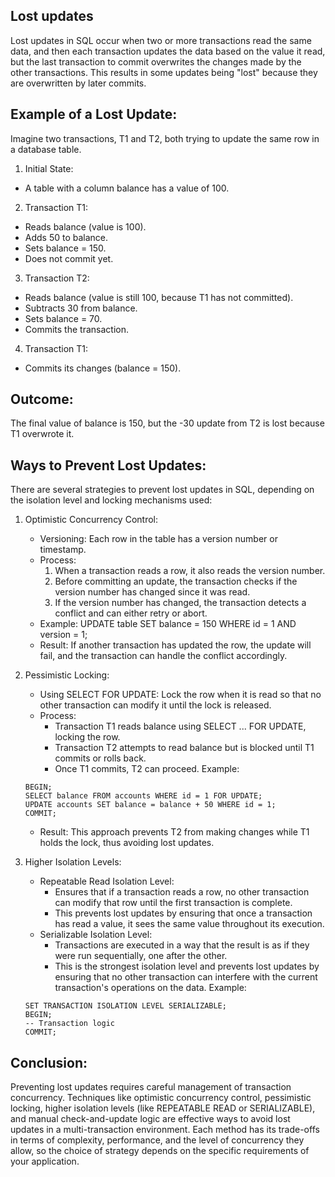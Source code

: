 ## Lost updates 
Lost updates in SQL occur when two or more transactions read the same data, and then each transaction updates the data based 
on the value it read, but the last transaction to commit overwrites the changes made by the other transactions. This results 
in some updates being "lost" because they are overwritten by later commits.

## Example of a Lost Update:
Imagine two transactions, T1 and T2, both trying to update the same row in a database table.

1. Initial State:

- A table with a column balance has a value of 100.

2. Transaction T1:

- Reads balance (value is 100).
- Adds 50 to balance.
- Sets balance = 150.
- Does not commit yet.

3. Transaction T2:

- Reads balance (value is still 100, because T1 has not committed).
- Subtracts 30 from balance.
- Sets balance = 70.
- Commits the transaction.

4. Transaction T1:

- Commits its changes (balance = 150).

## Outcome:
The final value of balance is 150, but the -30 update from T2 is lost because T1 overwrote it.

## Ways to Prevent Lost Updates:
There are several strategies to prevent lost updates in SQL, depending on the isolation level and locking mechanisms used:

1. Optimistic Concurrency Control:
   - Versioning: Each row in the table has a version number or timestamp.
   - Process:
     1. When a transaction reads a row, it also reads the version number.
     2. Before committing an update, the transaction checks if the version number has changed since it was read.
     3. If the version number has changed, the transaction detects a conflict and can either retry or abort.
   - Example: UPDATE table SET balance = 150 WHERE id = 1 AND version = 1;
   - Result: If another transaction has updated the row, the update will fail, and the transaction can handle the conflict accordingly.

2. Pessimistic Locking:
   - Using SELECT FOR UPDATE: Lock the row when it is read so that no other transaction can modify it until the lock is released.
   - Process:
     - Transaction T1 reads balance using SELECT ... FOR UPDATE, locking the row.
     - Transaction T2 attempts to read balance but is blocked until T1 commits or rolls back.
     - Once T1 commits, T2 can proceed.
   Example:
   ```
   BEGIN;
   SELECT balance FROM accounts WHERE id = 1 FOR UPDATE;
   UPDATE accounts SET balance = balance + 50 WHERE id = 1;
   COMMIT;
   ```
    - Result: This approach prevents T2 from making changes while T1 holds the lock, thus avoiding lost updates.

3. Higher Isolation Levels:
   - Repeatable Read Isolation Level:
     - Ensures that if a transaction reads a row, no other transaction can modify that row until the first transaction is complete.
     - This prevents lost updates by ensuring that once a transaction has read a value, it sees the same value throughout its execution.
   - Serializable Isolation Level:
     - Transactions are executed in a way that the result is as if they were run sequentially, one after the other.
     - This is the strongest isolation level and prevents lost updates by ensuring that no other transaction can interfere with the current transaction's operations on the data.
   Example:
   ```
   SET TRANSACTION ISOLATION LEVEL SERIALIZABLE;
   BEGIN;
   -- Transaction logic
   COMMIT;
   ```

## Conclusion:
Preventing lost updates requires careful management of transaction concurrency. Techniques like optimistic concurrency control, 
pessimistic locking, higher isolation levels (like REPEATABLE READ or SERIALIZABLE), and manual check-and-update logic are 
effective ways to avoid lost updates in a multi-transaction environment. Each method has its trade-offs in terms of complexity, 
performance, and the level of concurrency they allow, so the choice of strategy depends on the specific requirements of your 
application.